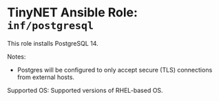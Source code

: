 # TinyNET Ansible Role: `inf/postgresql`

This role installs PostgreSQL 14.

Notes:

- Postgres will be configured to only accept secure (TLS) connections from external hosts.

Supported OS: Supported versions of RHEL-based OS.

